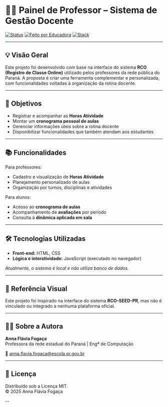 # 🧑‍🏫 Painel de Professor – Sistema de Gestão Docente

[![Status](https://img.shields.io/badge/status-em%20desenvolvimento-red)]()
[![Feito por Educadora](https://img.shields.io/badge/feito%20por-educadora%20da%20rede%20pública-lightgrey)]()
[![Stack](https://img.shields.io/badge/HTML-CSS-JS-orange)]()

---

## 💡 Visão Geral

Este projeto foi desenvolvido com base na interface do sistema **RCO (Registro de Classe Online)** utilizado pelos professores da rede pública do Paraná. A proposta é criar uma ferramenta complementar e personalizada, com funcionalidades voltadas à organização da rotina docente.

---

## 🎯 Objetivos

- Registrar e acompanhar as **Horas Atividade**
- Montar um **cronograma pessoal de aulas**
- Gerenciar informações úteis sobre a rotina docente
- Disponibilizar funcionalidades que também atendam aos estudantes

---

## 📚 Funcionalidades

Para professores:

- Cadastro e visualização de **Horas Atividade**
- Planejamento personalizado de aulas
- Organização por turnos, disciplinas e atividades

Para alunos:

- Acesso ao **cronograma de aulas**
- Acompanhamento de **avaliações** por período
- Consulta à **dinâmica aplicada em sala**

---

## 🛠️ Tecnologias Utilizadas

- **Front-end:** HTML, CSS  
- **Lógica e interatividade:** JavaScript (executado no navegador)

*Atualmente, o sistema é local e não utiliza banco de dados.*

---

## 📌 Referência Visual

Este projeto foi inspirado na interface do sistema **RCO-SEED-PR**, mas não é vinculado ou integrado a nenhuma plataforma oficial.

---

## 👩‍💻 Sobre a Autora

**Anna Flávia Fogaça**  
Professora da rede estadual do Paraná | Engª de Computação

📧 [anna.flavia.fogaca@escola.pr.gov.br](mailto:anna.flavia.fogaca@escola.pr.gov.br)

---

## 📜 Licença

Distribuído sob a Licença MIT.  
© 2025 Anna Flávia Fogaça

--
